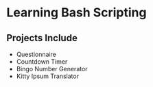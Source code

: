 # Learning Bash Scripting
## Projects Include
- Questionnaire
- Countdown Timer
- Bingo Number Generator
- Kitty Ipsum Translator
